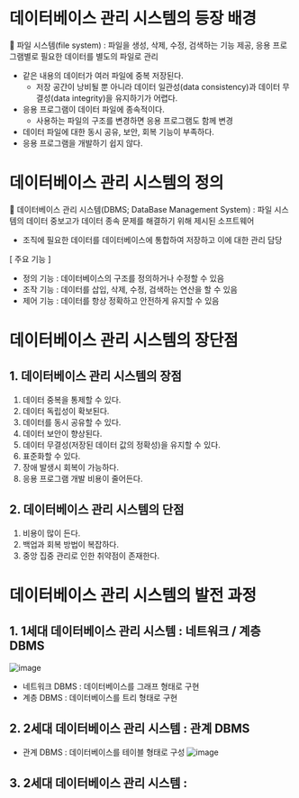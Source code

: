 # 데이터베이스 관리 시스템의 등장 배경 
🚀 파일 시스템(file system) : 파일을 생성, 삭제, 수정, 검색하는 기능 제공, 응용 프로그램별로 필요한 데이터를 별도의 파일로 관리

* 같은 내용의 데이터가 여러 파일에 중복 저장된다.
  * 저장 공간이 낭비될 뿐 아니라 데이터 일관성(data consistency)과 데이터 무결성(data integrity)을 유지하기가 어렵다. 
* 응용 프로그램이 데이터 파일에 종속적이다.
  * 사용하는 파일의 구조를 변경하면 응용 프로그램도 함께 변경 
* 데이터 파일에 대한 동시 공유, 보안, 회복 기능이 부족하다. 
* 응용 프로그램을 개발하기 쉽지 않다.

# 데이터베이스 관리 시스템의 정의
🚀 데이터베이스 관리 시스템(DBMS; DataBase Management System) : 파일 시스템의 데이터 중보고가 데이터 종속 문제를 해결하기 위해 제시된 소프트웨어

* 조직에 필요한 데이터를 데이터베이스에 통합하여 저장하고 이에 대한 관리 담당

[ 주요 기능 ]
* 정의 기능 : 데이터베이스의 구조를 정의하거나 수정할 수 있음
* 조작 기능 : 데이터를 삽입, 삭제, 수정, 검색하는 연산을 할 수 있음
* 제어 기능 : 데이터를 항상 정확하고 안전하게 유지할 수 있음

# 데이터베이스 관리 시스템의 장단점

## 1. 데이터베이스 관리 시스템의 장점
1. 데이터 중복을 통제할 수 있다.
2. 데이터 독립성이 확보된다.
3. 데이터를 동시 공유할 수 있다.
4. 데이터 보안이 향상된다.
5. 데이터 무결성(저장된 데이터 값의 정확성)을 유지할 수 있다.
6. 표준화할 수 있다.
7. 장애 발생시 회복이 가능하다.
8. 응용 프로그램 개발 비용이 줄어든다.

## 2. 데이터베이스 관리 시스템의 단점
1. 비용이 많이 든다.
2. 백업과 회복 방법이 복잡하다.
3. 중앙 집중 관리로 인한 취약점이 존재한다.

# 데이터베이스 관리 시스템의 발전 과정

## 1. 1세대 데이터베이스 관리 시스템 : 네트워크 / 계층 DBMS 
![image](https://user-images.githubusercontent.com/61977260/194110236-0f8776af-6d03-480a-8d97-67218e808f3c.png)
* 네트워크 DBMS : 데이터베이스를 그래프 형태로 구현
* 계층 DBMS : 데이터베이스를 트리 형태로 구현

## 2. 2세대 데이터베이스 관리 시스템 : 관계 DBMS
* 관계 DBMS : 데이터베이스를 테이블 형태로 구성
![image](https://user-images.githubusercontent.com/61977260/194110839-0fcf58aa-53a6-46a7-ba33-6bd2ae0d5445.png)

## 3. 2세대 데이터베이스 관리 시스템 : 
